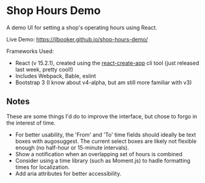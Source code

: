 # Shop Hours Demo
A demo UI for setting a shop's operating hours using React.

Live Demo: https://jlbooker.github.io/shop-hours-demo/

Frameworks Used:
 * React (v 15.2.1), created using the [react-create-app](https://github.com/facebookincubator/create-react-app) cli tool (just released last week, pretty cool!)
  * Includes Webpack, Bable, eslint
 * Bootstrap 3 (I know about v4-alpha, but am still more familiar with v3)

## Notes
These are some things I'd do to improve the interface, but chose to forgo in the interest of time.
* For better usability, the 'From' and 'To' time fields should ideally be text boxes with augosuggest. The current select boxes are likely not flexible enough (no half-hour or 15-minute intervals).
* Show a notification when an overlapping set of hours is combined
* Consider using a time library (such as Moment.js) to hadle formatting times for localization.
* Add aria attributes for better accessibility.
